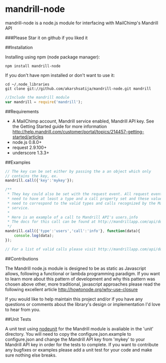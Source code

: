# mandrill-node

mandrill-node is a node.js module for interfacing with MailChimp's Mandrill API

###Please Star it on github if you liked it

##Installation

Installing using npm (node package manager):

    npm install mandrill-node

If you don't have npm installed or don't want to use it:

    cd ~/.node_libraries
    git clone git://github.com/akarshsatija/mandrill-node.git mandrill

```javascript
//Include the mandrill module
var mandrill = require('mandrill');
```

##Requirements

* A MailChimp account, Mandrill service enabled, Mandrill API key. See the Getting Started guide for more information http://help.mandrill.com/customer/portal/topics/214457-getting-started/articles
* node.js 0.8.0+
* request 2.9.100+
* underscore 1.3.3+

##Examples

```javascript
// The key can be set either by passing the a an object which only
// contains the key, ex.
mandrill.call({'key':'mykey'});

/**
 * They key could also be set with the request event. All request events
 * need to have at least a type and a call property set and these values
 * need to correspond to the valid types and calls recognized by the Mandrill
 * service.
 *
 * Here is an example of a call to Mandrill API's users.info
 * The docs for this call can be found at http://mandrillapp.com/api/docs/users.html#method=info
 */
mandrill.call({'type':'users','call':'info'}, function(data){
    console.log(data);
});

// For a list of valid calls please visit http://mandrillapp.com/api/docs/index.html
```

##Contributions

The Mandrill node.js module is designed to be as static as Javascript allows, following a functional or lambda programming paradigm. If you want to learn more about this pattern of development and why this pattern was chosen above other, more traditional, javascript approaches please read the following excellent article http://howtonode.org/why-use-closure

If you would like to help maintain this project and/or if you have any questions or comments about the library's design or implementation I'd love to hear from you.

##Unit Tests

A unit test using [nodeunit](https://github.com/caolan/nodeunit "nodeunit project page") for the Mandrill module is avaliable in the 'unit' directory. You will need to copy the configure.json.example to configure.json and change the Mandrill API key from 'mykey' to your Mandrill API key in order for the tests to complete. If you want to contribute any bugfixes or examples please add a unit test for your code and make sure nothing else breaks.
